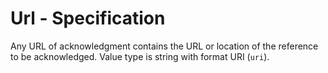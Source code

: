 # Url - Specification

Any URL of acknowledgment contains the URL or location of the reference to be acknowledged.
Value type is string with format URI (`uri`).

